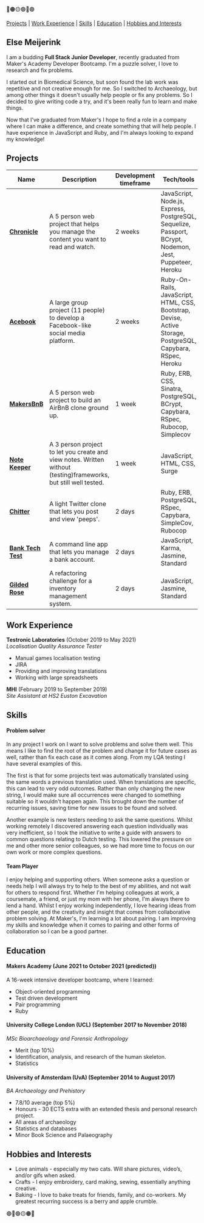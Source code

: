 🔴🟠🟡🟢🔵🟣

[Projects](#projects) | [Work Experience](#work-experience) | [Skills](#skills) | [Education](#education) | [Hobbies and Interests](#hobbies-and-interests)

## Else Meijerink

I am a budding **Full Stack Junior Developer**, recently graduated from Maker's Academy Developer Bootcamp. I'm a puzzle solver, I love to research and fix problems.

I started out in Biomedical Science, but soon found the lab work was repetitive and not creative enough for me. So I switched to Archaeology, but among other things it doesn't usually help people or fix any problems. So I decided to give writing code a try, and it's been really fun to learn and make things.

Now that I've graduated from Maker's I hope to find a role in a company where I can make a difference, and create something that will help people. I have experience in JavaScript and Ruby, and I'm always looking to expand my knowledge!

## Projects

| Name                         | Description       | Development timeframe | Tech/tools        |
| ---------------------------- | ----------------- | ----------------- | ----------------- |
| **[Chronicle](https://github.com/SipofTea/chronicle-content-tracker)**| A 5 person web project that helps you manage the content you want to read and watch. | 2 weeks | JavaScript, Node.js, Express, PostgreSQL, Sequelize, Passport, BCrypt, Nodemon, Jest, Puppeteer, Heroku|
| **[Acebook](https://github.com/SipofTea/acebook-danger-noodles)**| A large group project (11 people) to develop a Facebook-like social media platform. | 2 weeks | Ruby-On-Rails, JavaScript, HTML, CSS, Bootstrap, Devise, Active Storage, PostgreSQL, Capybara, RSpec, Heroku |
| **[MakersBnB](https://github.com/SipofTea/makers-bnb)**| A 5 person web project to build an AirBnB clone ground up. | 1 week | Ruby, ERB, CSS, Sinatra, PostgreSQL, BCrypt, Capybara, RSpec, Rubocop, Simplecov|
| **[Note Keeper](https://github.com/SipofTea/js-notes-app)**| A 3 person project to let you create and view notes. Written without (testing)frameworks, but still well tested.| 1 week | JavaScript, HTML, CSS, Surge |
| **[Chitter](https://github.com/SipofTea/chitter-challenge)**| A light Twitter clone that lets you post and view 'peeps'. | 2 days | Ruby, ERB, PostgreSQL, RSpec, Capybara, SimpleCov, Rubocop |
| **[Bank Tech Test](https://github.com/SipofTea/bank-tech-test)**| A command line app that lets you manage a bank account.| 2 days | JavaScript, Karma, Jasmine, Standard |
| **[Gilded Rose](https://github.com/SipofTea/gilded-rose-tech-test)**| A refactoring challenge for a inventory management system. | 2 days | JavaScript, Jasmine, Standard |

## Work Experience

**Testronic Laboratories** (October 2019 to May 2021)  
_Localisation Quality Assurance Tester_

- Manual games localisation testing
- JIRA
- Providing and improving translations
- Working with large spreadsheets

**MHI** (February 2019 to September 2019)  
_Site Assistant at HS2 Euston Excavation_

## Skills

#### Problem solver

In any project I work on I want to solve problems and solve them well. This means I like to find the root of the problem and change it for future cases as well, rather than fix each case as it comes along. From my LQA testing I have several examples of this.

  The first is that for some projects text was automatically translated using the same words a previous translation used. When translations are specific, this can lead to very odd outcomes. Rather than only changing the new string, I would make sure all occurrences were changed to something suitable so it wouldn't happen again. This brought down the number of recurring issues, saving time for new issues to be found and solved.
  
  Another example is new testers needing to ask the same questions. Whilst working remotely I discovered answering each question individually was very inefficient, so I took the initiative to write a guide with answers to common questions relating to Dutch testing. This lowered the pressure on me and other more senior colleagues, so we had more time to focus on our own work or more complex questions.

#### Team Player

I enjoy helping and supporting others. When someone asks a question or needs help I will always try to help to the best of my abilities, and not wait for others to respond first. Whether I'm helping colleagues at work, a coursemate, a friend, or just my mom with her phone, I'm always there to lend a hand. Whilst I enjoy working independently, I love hearing ideas from other people, and the creativity and insight that comes from collaborative problem solving. At Maker's, I'm learning a lot about pairing. I am improving my skills and knowledge when it comes to pairing and other forms of collaboration so I can be a good partner.

## Education

#### Makers Academy (June 2021 to October 2021 (predicted))
A 16-week intensive developer bootcamp, where I learned:

- Object-oriented programming
- Test driven development
- Pair programming
- Ruby

#### University College London (UCL) (September 2017 to November 2018)
_MSc Bioarchaeology and Forensic Anthropology_ 
- Merit (top 10%)
- Identification, analysis, and research of the human skeleton.
- Statistics

#### University of Amsterdam (UvA) (September 2014 to August 2017)
_BA Archaeology and Prehistory_ 
- 7.8/10 average (top 5%)
- Honours - 30 ECTS extra with an extended thesis and personal research
project.
- All areas of archaeology
- Statistics and databases
- Minor Book Science and Palaeography

## Hobbies and Interests
- Love animals - especially my two cats. Will share pictures, video’s, and/or gifs when asked.
- Crafts - I enjoy embroidery, card making, sewing, essentially anything creative.
- Baking - I love to bake treats for friends, family, and co-workers. My greatest recurring success is a berry and apple crumble.

🟣🔵🟢🟡🟠🔴
